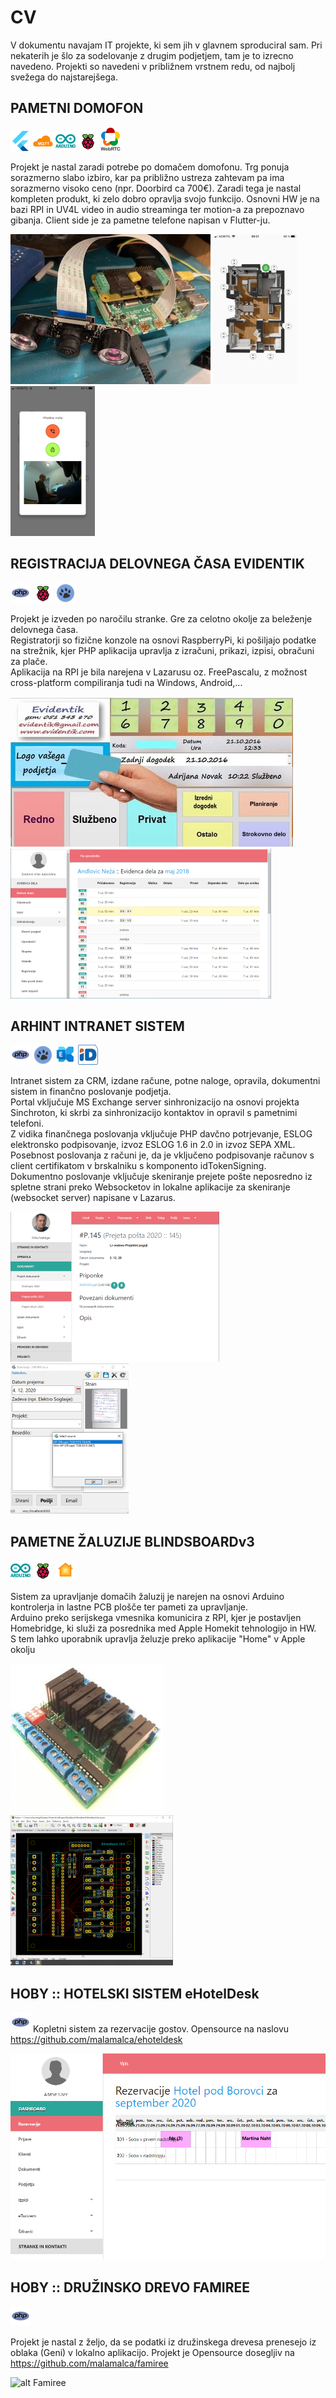 # CV #

V dokumentu navajam IT projekte, ki sem jih v glavnem sproduciral sam. Pri nekaterih je šlo za sodelovanje z drugim podjetjem, tam je to izrecno navedeno.
Projekti so navedeni v približnem vrstnem redu, od najbolj svežega do najstarejšega.

## PAMETNI DOMOFON ##
![alt Flutter](icons/flutter.png) ![alt MQTT](icons/mqtt.png) ![alt Arduino](icons/arduino.png) ![alt RPI](icons/raspberry.png) ![alt WEBRTC](icons/webrtc.png)

Projekt je nastal zaradi potrebe po domačem domofonu. Trg ponuja sorazmerno slabo izbiro, kar pa približno ustreza zahtevam pa ima sorazmerno visoko ceno (npr. Doorbird ca 700€). Zaradi tega je nastal kompleten produkt, ki zelo dobro opravlja svojo funkcijo. 
Osnovni HW je na bazi RPI in UV4L video in audio streaminga ter motion-a za prepoznavo gibanja. Client side je za pametne telefone napisan v Flutter-ju.
 
![alt Doorbell](doorbell.jpg) ![alt Flutter App](doorbell2.png) ![alt Flutter App](doorbell3.png)



## REGISTRACIJA DELOVNEGA ČASA EVIDENTIK ##
![alt PHP](icons/php.png) ![alt RPI](icons/raspberry.png) ![alt WEBRTC](icons/lazarus.png)

Projekt je izveden po naročilu stranke. Gre za celotno okolje za beleženje delovnega časa.  
Registratorji so fizične konzole na osnovi RaspberryPi, ki pošiljajo podatke na strežnik, kjer PHP aplikacija upravlja z izračuni, prikazi, izpisi, obračuni za plače.  
Aplikacija na RPI je bila narejena v Lazarusu oz. FreePascalu, z možnost cross-platform compiliranja tudi na Windows, Android,...  

![alt EvidentikConsole](evidentik1.jpg) ![alt EvidentikWeb](evidentik2.png)



## ARHINT INTRANET SISTEM ##
![alt PHP](icons/php.png) ![alt WEBRTC](icons/lazarus.png) ![alt Exchange](icons/exchange.png) ![alt IdToken](icons/idtoken.png)

Intranet sistem za CRM, izdane račune, potne naloge, opravila, dokumentni sistem in finančno poslovanje podjetja.  
Portal vključuje MS Exchange server sinhronizacijo na osnovi projekta Sinchroton, ki skrbi za sinhronizacijo kontaktov in opravil s pametnimi telefoni.  
Z vidika finančnega poslovanja vključuje PHP davčno potrjevanje, ESLOG elektronsko podpisovanje, izvoz ESLOG 1.6 in 2.0 in izvoz SEPA XML.  
Posebnost poslovanja z računi je, da je vključeno podpisovanje računov s client certifikatom v brskalniku s komponento idTokenSigning.  
Dokumentno poslovanje vključuje skeniranje prejete pošte neposredno iz spletne strani preko Websocketov in lokalne aplikacije za skeniranje (websocket server) napisane v Lazarus.  

![alt Arhint1](arhint2.png) ![alt Arhint2](arhint4.png)


## PAMETNE ŽALUZIJE BLINDSBOARDv3 ##
![alt Arduino](icons/arduino.png) ![alt Raspberry](icons/raspberry.png) ![alt Raspberry](icons/homekit.png)

Sistem za upravljanje domačih žaluzij je narejen na osnovi Arduino kontrolerja in lastne PCB plošče ter pameti za upravljanje.   
Arduino preko serijskega vmesnika komunicira z RPI, kjer je postavljen Homebridge, ki služi za posrednika med Apple Homekit tehnologijo in HW.  
S tem lahko uporabnik upravlja želuzje preko aplikacije "Home" v Apple okolju

![alt Arhint1](blindsboard1.jpg) ![alt Arhint2](blindsboard2.png)


## HOBY :: HOTELSKI SISTEM eHotelDesk ##
![alt PHP](icons/php.png)
Kopletni sistem za rezervacije gostov. Opensource na naslovu https://github.com/malamalca/ehoteldesk

![alt text](https://github.com/malamalca/ehoteldesk/raw/master/resources/screenshot.png)

## HOBY :: DRUŽINSKO DREVO FAMIREE ##
![alt PHP](icons/php.png)

Projekt je nastal z željo, da se podatki iz družinskega drevesa prenesejo iz oblaka (Geni) v lokalno aplikacijo. Projekt je Opensource dosegljiv na https://github.com/malamalca/famiree


![alt Famiree](https://github.com/malamalca/famiree/raw/master/example.png)
